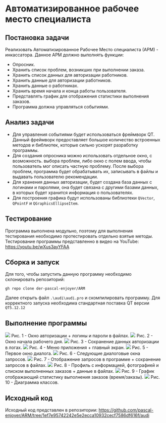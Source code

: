 # Автоматизированное рабочее место специалиста
## Постановка задачи
Реализовать Автоматизированное Рабочее Место специалиста (АРМ) - инкассатора.
Данное АРМ должно выполнять функции:
- Опросник.
- Хранить список проблем, возникших при выполнении заказа.
- Хранить список данных для авторизации работников.
- Хранить данные для авторизации работников.
- Хранить данные о работниках.
- Хранить время начала и конца работы пользователя.
- Представлять график для отображения статистики выполнения заказов.
- Программа должна управляться событиями.

## Анализ задачи
- Для управления событиями будет использоваться фреймворк QT. Данный фреймворк предоставляет большое количество встроенных методов и библиотек, которые сильно ускорят разработку программы.
- Для создания опросника можно использовать отдельное окно, с возможность. выбора проблем, либо окно с полем ввода, чтобы пользователь мог описать частную проблему. После выбора проблем, программа будет обрабатывать их, записывать в файлы и выдавать пользователю рекомендации.
- Для хранения данных авторизации, будет создана база данных с логинами и паролями, она будет связана с другими базами данных, в которых будет хранится информация о пользователях.
- Для построения графика будут использованы библиотеки ```QVector```, ```QPointF``` и ```QGraphicsEllipseItem```.

## Тестирование
Программа выполнена модульно, поэтому для выполнения тестирования необходимо протестировать отдельно взятые методы.
Тестирование программы представленно в видео на YouTube: https://youtu.be/wXus3ayYFAA


## Сборка и запуск
Для того, чтобы запустить данную программу необходимо склонировать репозиторий:
```
gh repo clone der-pascal-enjoyer/ARM
```
Далее открыть файл ```.\audi\audi.pro``` и скомпилировать программу. Для корректного запуска необходима стандартная поставка QT версии ```QT5.12.12```



## Выполнение программы

<img src="./img/ARM1.png">
Рис. 1 - Окно авторизации + логины и пароли в файлах.
<img src="./img/ARM2.png">
Рис. 2 - Окно начала рабочего дня.
<img src="./img/ARM3.png">
Рис. 3 - Сохранение данных авторизации в логах.
<img src="./img/ARM4.png">
Рис. 4 - Меню приложения + главный экран.
<img src="./img/ARM5.png">
Рис. 5 - Первое окно диалога.
<img src="./img/ARM6.png">
Рис. 6 - Следующие диалоговые окна запросов.
<img src="./img/ARM7.png">
Рис. 7 - Отображение запросов в программе + сохранение запросов в файлах.
<img src="./img/ARM8.png">
Рис. 8 - Профиль с информацией, фотографией и списком выполненных заказов + данные в файлах.
<img src="./img/ARM9.png">
Рис. 9 - График отображающий статистику выполнения заказов (время/заказы).
<img src="./img/ARM10.png">
Рис. 10 - Диаграмма классов.

## Исходный код

Исходный код представлен в репозитории: https://github.com/pascal-enjoyer/ARM/tree/1ef7e95742242e5e2ecca10932cecf7586df616f/audi